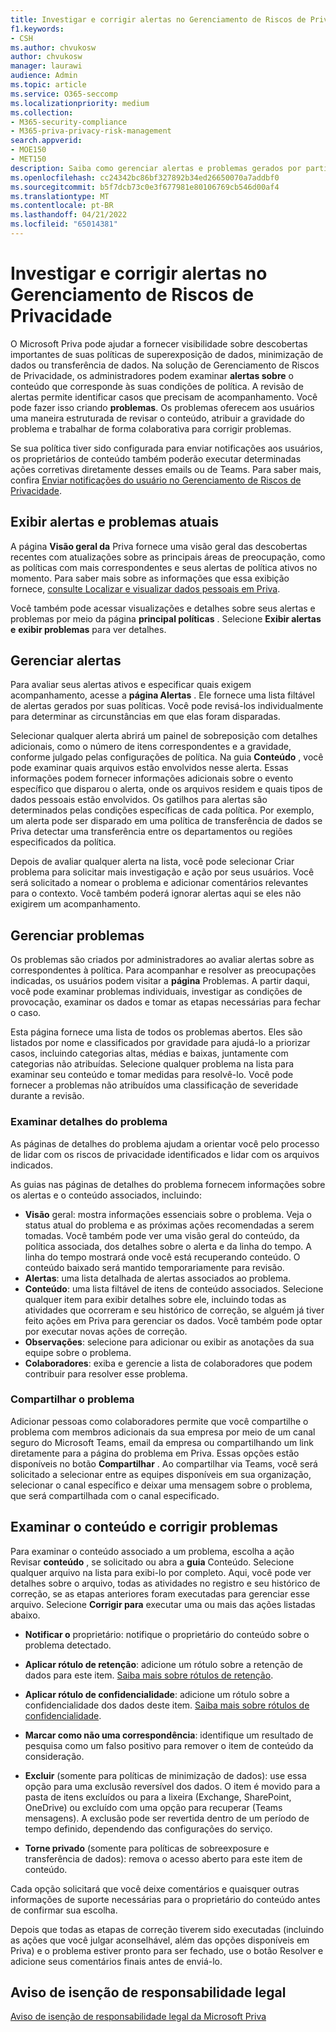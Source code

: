 ```yaml
---
title: Investigar e corrigir alertas no Gerenciamento de Riscos de Privacidade
f1.keywords:
- CSH
ms.author: chvukosw
author: chvukosw
manager: laurawi
audience: Admin
ms.topic: article
ms.service: O365-seccomp
ms.localizationpriority: medium
ms.collection:
- M365-security-compliance
- M365-priva-privacy-risk-management
search.appverid:
- MOE150
- MET150
description: Saiba como gerenciar alertas e problemas gerados por partidas de política no Gerenciamento de Riscos de Privacidade da Microsoft Priva.
ms.openlocfilehash: cc24342bc86bf327892b34ed26650070a7addbf0
ms.sourcegitcommit: b5f7dcb73c0e3f677981e80106769cb546d00af4
ms.translationtype: MT
ms.contentlocale: pt-BR
ms.lasthandoff: 04/21/2022
ms.locfileid: "65014381"
---
```

# <a name="investigate-and-remediate-alerts-in-privacy-risk-management"></a>Investigar e corrigir alertas no Gerenciamento de Riscos de Privacidade

O Microsoft Priva pode ajudar a fornecer visibilidade sobre descobertas importantes de suas políticas de superexposição de dados, minimização de dados ou transferência de dados. Na solução de Gerenciamento de Riscos de Privacidade, os administradores podem examinar **alertas sobre** o conteúdo que corresponde às suas condições de política. A revisão de alertas permite identificar casos que precisam de acompanhamento. Você pode fazer isso criando **problemas**. Os problemas oferecem aos usuários uma maneira estruturada de revisar o conteúdo, atribuir a gravidade do problema e trabalhar de forma colaborativa para corrigir problemas.

Se sua política tiver sido configurada para enviar notificações aos usuários, os proprietários de conteúdo também poderão executar determinadas ações corretivas diretamente desses emails ou de Teams. Para saber mais, confira [Enviar notificações do usuário no Gerenciamento de Riscos de Privacidade](risk-management-notifications.md).

## <a name="view-current-alerts-and-issues"></a>Exibir alertas e problemas atuais

A página **Visão geral da** Priva fornece uma visão geral das descobertas recentes com atualizações sobre as principais áreas de preocupação, como as políticas com mais correspondentes e seus alertas de política ativos no momento. Para saber mais sobre as informações que essa exibição fornece, [consulte Localizar e visualizar dados pessoais em Priva](priva-data-profile.md).

Você também pode acessar visualizações e detalhes sobre seus alertas e problemas por meio da página **principal políticas** . Selecione **Exibir alertas e** **exibir problemas** para ver detalhes.

## <a name="manage-alerts"></a>Gerenciar alertas

Para avaliar seus alertas ativos e especificar quais exigem acompanhamento, acesse a **página Alertas** . Ele fornece uma lista filtável de alertas gerados por suas políticas. Você pode revisá-los individualmente para determinar as circunstâncias em que elas foram disparadas.

Selecionar qualquer alerta abrirá um painel de sobreposição com detalhes adicionais, como o número de itens correspondentes e a gravidade, conforme julgado pelas configurações de política. Na guia **Conteúdo** , você pode examinar quais arquivos estão envolvidos nesse alerta. Essas informações podem fornecer informações adicionais sobre o evento específico que disparou o alerta, onde os arquivos residem e quais tipos de dados pessoais estão envolvidos. Os gatilhos para alertas são determinados pelas condições específicas de cada política. Por exemplo, um alerta pode ser disparado em uma política de transferência de dados se Priva detectar uma transferência entre os departamentos ou regiões especificados da política.

Depois de avaliar qualquer alerta na lista, você pode selecionar Criar  problema para solicitar mais investigação e ação por seus usuários. Você será solicitado a nomear o problema e adicionar comentários relevantes para o contexto. Você também poderá ignorar alertas aqui se eles não exigirem um acompanhamento.

## <a name="manage-issues"></a>Gerenciar problemas

Os problemas são criados por administradores ao avaliar alertas sobre as correspondentes à política. Para acompanhar e resolver as preocupações indicadas, os usuários podem visitar a **página** Problemas. A partir daqui, você pode examinar problemas individuais, investigar as condições de provocação, examinar os dados e tomar as etapas necessárias para fechar o caso.

Esta página fornece uma lista de todos os problemas abertos. Eles são listados por nome e classificados por gravidade para ajudá-lo a priorizar casos, incluindo categorias altas, médias e baixas, juntamente com categorias não atribuídas. Selecione qualquer problema na lista para examinar seu conteúdo e tomar medidas para resolvê-lo. Você pode fornecer a problemas não atribuídos uma classificação de severidade durante a revisão.

### <a name="review-issue-details"></a>Examinar detalhes do problema

As páginas de detalhes do problema ajudam a orientar você pelo processo de lidar com os riscos de privacidade identificados e lidar com os arquivos indicados.

As guias nas páginas de detalhes do problema fornecem informações sobre os alertas e o conteúdo associados, incluindo:

- **Visão** geral: mostra informações essenciais sobre o problema. Veja o status atual do problema e as próximas ações recomendadas a serem tomadas. Você também pode ver uma visão geral do conteúdo, da política associada, dos detalhes sobre o alerta e da linha do tempo. A linha do tempo mostrará onde você está recuperando conteúdo. O conteúdo baixado será mantido temporariamente para revisão.
- **Alertas**: uma lista detalhada de alertas associados ao problema.
- **Conteúdo**: uma lista filtável de itens de conteúdo associados. Selecione qualquer item para exibir detalhes sobre ele, incluindo todas as atividades que ocorreram e seu histórico de correção, se alguém já tiver feito ações em Priva para gerenciar os dados. Você também pode optar por executar novas ações de correção.
- **Observações**: selecione para adicionar ou exibir as anotações da sua equipe sobre o problema.
- **Colaboradores**: exiba e gerencie a lista de colaboradores que podem contribuir para resolver esse problema.

### <a name="share-the-issue"></a>Compartilhar o problema

Adicionar pessoas como colaboradores permite que você compartilhe o problema com membros adicionais da sua empresa por meio de um canal seguro do Microsoft Teams, email da empresa ou compartilhando um link diretamente para a página do problema em Priva. Essas opções estão disponíveis no botão **Compartilhar** . Ao compartilhar via Teams, você será solicitado a selecionar entre as equipes disponíveis em sua organização, selecionar o canal específico e deixar uma mensagem sobre o problema, que será compartilhada com o canal especificado.

## <a name="review-content-and-remediate-issues"></a>Examinar o conteúdo e corrigir problemas

Para examinar o conteúdo associado a um problema, escolha a ação Revisar **conteúdo** , se solicitado ou abra a **guia** Conteúdo. Selecione qualquer arquivo na lista para exibi-lo por completo. Aqui, você pode ver detalhes sobre o arquivo, todas as atividades no registro e seu histórico de correção, se as etapas anteriores foram executadas para gerenciar esse arquivo. Selecione **Corrigir para** executar uma ou mais das ações listadas abaixo.

- **Notificar o** proprietário: notifique o proprietário do conteúdo sobre o problema detectado.

- **Aplicar rótulo de retenção**: adicione um rótulo sobre a retenção de dados para este item. [Saiba mais sobre rótulos de retenção](/microsoft-365/compliance/create-apply-retention-labels).

- **Aplicar rótulo de confidencialidade**: adicione um rótulo sobre a confidencialidade dos dados deste item. [Saiba mais sobre rótulos de confidencialidade](/microsoft-365/compliance/sensitivity-labels).

- **Marcar como não uma correspondência**: identifique um resultado de pesquisa como um falso positivo para remover o item de conteúdo da consideração.

- **Excluir** (somente para políticas de minimização de dados): use essa opção para uma exclusão reversível dos dados. O item é movido para a pasta de itens excluídos ou para a lixeira (Exchange, SharePoint, OneDrive) ou excluído com uma opção para recuperar (Teams mensagens). A exclusão pode ser revertida dentro de um período de tempo definido, dependendo das configurações do serviço.

- **Torne privado** (somente para políticas de sobreexposure e transferência de dados): remova o acesso aberto para este item de conteúdo.

Cada opção solicitará que você deixe comentários e quaisquer outras informações de suporte necessárias para o proprietário do conteúdo antes de confirmar sua escolha.

Depois que todas as etapas de correção tiverem sido executadas (incluindo as ações que você julgar aconselhável, além das opções disponíveis em Priva) e o problema estiver pronto para ser fechado, use o  botão Resolver e adicione seus comentários finais antes de enviá-lo.

## <a name="legal-disclaimer"></a>Aviso de isenção de responsabilidade legal

[Aviso de isenção de responsabilidade legal da Microsoft Priva](priva-disclaimer.md)
